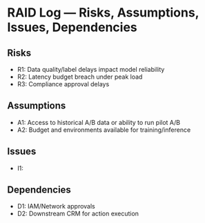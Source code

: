 # RAID Log — Risks, Assumptions, Issues, Dependencies

## Risks
- R1: Data quality/label delays impact model reliability
- R2: Latency budget breach under peak load
- R3: Compliance approval delays

## Assumptions
- A1: Access to historical A/B data or ability to run pilot A/B
- A2: Budget and environments available for training/inference

## Issues
- I1: <track here>

## Dependencies
- D1: IAM/Network approvals
- D2: Downstream CRM for action execution
